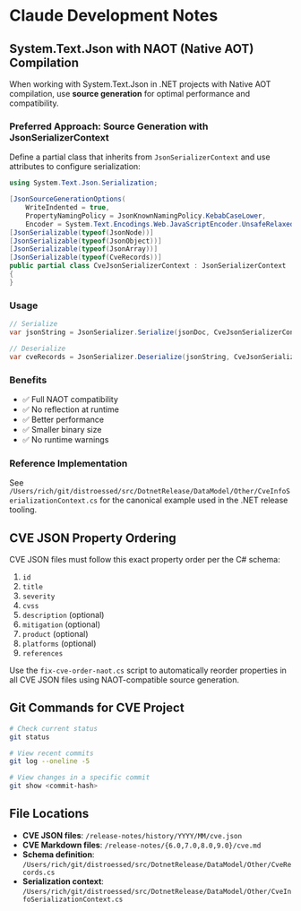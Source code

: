 # Claude Development Notes

## System.Text.Json with NAOT (Native AOT) Compilation

When working with System.Text.Json in .NET projects with Native AOT compilation, use **source generation** for optimal performance and compatibility.

### Preferred Approach: Source Generation with JsonSerializerContext

Define a partial class that inherits from `JsonSerializerContext` and use attributes to configure serialization:

```csharp
using System.Text.Json.Serialization;

[JsonSourceGenerationOptions(
    WriteIndented = true,
    PropertyNamingPolicy = JsonKnownNamingPolicy.KebabCaseLower,
    Encoder = System.Text.Encodings.Web.JavaScriptEncoder.UnsafeRelaxedJsonEscaping)]
[JsonSerializable(typeof(JsonNode))]
[JsonSerializable(typeof(JsonObject))]
[JsonSerializable(typeof(JsonArray))]
[JsonSerializable(typeof(CveRecords))]
public partial class CveJsonSerializerContext : JsonSerializerContext
{
}
```

### Usage

```csharp
// Serialize
var jsonString = JsonSerializer.Serialize(jsonDoc, CveJsonSerializerContext.Default.JsonNode);

// Deserialize 
var cveRecords = JsonSerializer.Deserialize(jsonString, CveJsonSerializerContext.Default.CveRecords);
```

### Benefits
- ✅ Full NAOT compatibility
- ✅ No reflection at runtime
- ✅ Better performance
- ✅ Smaller binary size
- ✅ No runtime warnings

### Reference Implementation
See `/Users/rich/git/distroessed/src/DotnetRelease/DataModel/Other/CveInfoSerializationContext.cs` for the canonical example used in the .NET release tooling.

## CVE JSON Property Ordering

CVE JSON files must follow this exact property order per the C# schema:

1. `id`
2. `title`  
3. `severity`
4. `cvss`
5. `description` (optional)
6. `mitigation` (optional)
7. `product` (optional)
8. `platforms` (optional)
9. `references`

Use the `fix-cve-order-naot.cs` script to automatically reorder properties in all CVE JSON files using NAOT-compatible source generation.

## Git Commands for CVE Project

```bash
# Check current status
git status

# View recent commits
git log --oneline -5

# View changes in a specific commit
git show <commit-hash>
```

## File Locations

- **CVE JSON files**: `/release-notes/history/YYYY/MM/cve.json`
- **CVE Markdown files**: `/release-notes/{6.0,7.0,8.0,9.0}/cve.md`
- **Schema definition**: `/Users/rich/git/distroessed/src/DotnetRelease/DataModel/Other/CveRecords.cs`
- **Serialization context**: `/Users/rich/git/distroessed/src/DotnetRelease/DataModel/Other/CveInfoSerializationContext.cs`